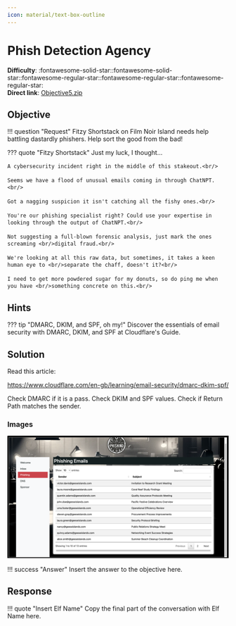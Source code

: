 ```yaml
---
icon: material/text-box-outline
---
```


# Phish Detection Agency

**Difficulty**: :fontawesome-solid-star::fontawesome-solid-star::fontawesome-regular-star::fontawesome-regular-star::fontawesome-regular-star:<br/>
**Direct link**: [Objective5.zip](https://.../)

## Objective

!!! question "Request"
    Fitzy Shortstack on Film Noir Island needs help battling dastardly phishers. Help sort the good from the bad!

??? quote "Fitzy Shortstack"
    Just my luck, I thought...<br/>

    A cybersecurity incident right in the middle of this stakeout.<br/>

    Seems we have a flood of unusual emails coming in through ChatNPT.<br/>

    Got a nagging suspicion it isn't catching all the fishy ones.<br/>

    You're our phishing specialist right? Could use your expertise in looking through the output of ChatNPT.<br/>

    Not suggesting a full-blown forensic analysis, just mark the ones screaming <br/>digital fraud.<br/>

    We're looking at all this raw data, but sometimes, it takes a keen human eye to <br/>separate the chaff, doesn't it?<br/>

    I need to get more powdered sugar for my donuts, so do ping me when you have <br/>something concrete on this.<br/>


## Hints

??? tip "DMARC, DKIM, and SPF, oh my!"
    Discover the essentials of email security with DMARC, DKIM, and SPF at Cloudflare's Guide.


## Solution

Read this article: 

https://www.cloudflare.com/en-gb/learning/email-security/dmarc-dkim-spf/

Check DMARC if it is a pass. Check DKIM and SPF values. 
Check if Return Path matches the sender. 



### Images

![Terminal output](../img/objectives/o12/phish.png)

!!! success "Answer"
    Insert the answer to the objective here.

## Response

!!! quote "Insert Elf Name"
    Copy the final part of the conversation with Elf Name here.
